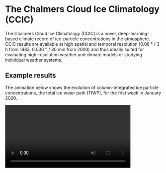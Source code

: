 # The Chalmers Cloud Ice Climatology (CCIC)

The Chalmers Cloud Ice Climatology (CCIC) is a novel, deep-learning-based
climate record of ice-particle concentrations in the atmosphere. CCIC results
are available at high spatial and temporal resolution (0.08 ° / 3 h from 1983,
0.036 ° / 30 min from 2000) and thus ideally suited for evaluating
high-resolution weather and climate models or studying individual weather
systems.


## Example results

The animation below shows the evolution of column-integrated ice particle
concentrations, the total ice water path (TIWP), for the first week in January
2020.

<div style="width:100%;height:100%;overflow:hidden;"> 
  <video src="https://user-images.githubusercontent.com/28195522/266384146-9e1e89eb-1b68-46a7-8c63-3788b41b73d7.mp4" controls="controls" style="width:80%;" title="TIWP evolution for January 2020">
  </video>
</div>

## Relevance

The TIWP quantifies the amount of ice particles in clouds. High TIWP values occur in clouds that are high or thick enough to reach temperatures where cloud droplets freeze. TIWP thus traces clouds in the atmosphere and can be used to track and study storms. Moreover, by reflecting and absorbing radiation, ice clouds play a crucial role in regulating the Earth's radiative energy balance.

CCIC's TIWP estimates have been thoroughly validated and shown to be consistent with in-situ air-borne and ground-based cloud-radar measurements {cite:p}`amell_2023_ccic`. CCIC is the only thoroughly validated, high-resolution TIWP data record with temporally and spatially continuous coverage.

In addition, CCIC can provide other cloud-related variables, such as the 3D distribution of ice-particle concentrations in the atmosphere (the total ice water content, TIWC), two-dimensional and three-dimensional cloud probabilities, as well as a three-dimensional cloud classification. Due to storage limitations, these products are not currently distributed with the CCIC data record. However, users can access these estimates by running their retrievals locally using the ``ccic`` Python package.



## Applications

The two principal applications of CCIC are

 1. the study of cloud processes in individual weather systems,
 2. the validation of climate and weather models.
 
An example of how CCIC can be used to track and analyze storms is provided in link.


## References

```{bibliography}
```
